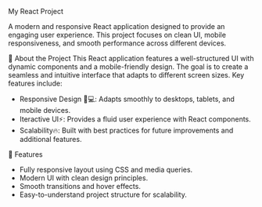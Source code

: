 My React Project

A modern and responsive React application designed to provide an engaging user experience. This project focuses on clean UI, mobile responsiveness, and smooth performance across different devices.

📖 About the Project
This React application features a well-structured UI with dynamic components and a mobile-friendly design. The goal is to create a seamless and intuitive interface that adapts to different screen sizes. Key features include:

- Responsive Design 📱💻: Adapts smoothly to desktops, tablets, and mobile devices.
- Iteractive UI⚡: Provides a fluid user experience with React components.
- Scalability🔥: Built with best practices for future improvements and additional features.

🚀 Features

- Fully responsive layout using CSS and media queries.
- Modern UI with clean design principles.
- Smooth transitions and hover effects.
- Easy-to-understand project structure for scalability.
